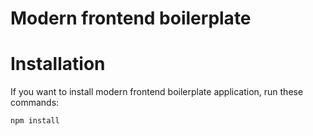 # Modern frontend boilerplate #

# Installation #

If you want to install modern frontend boilerplate application, run these commands:

```
npm install
```